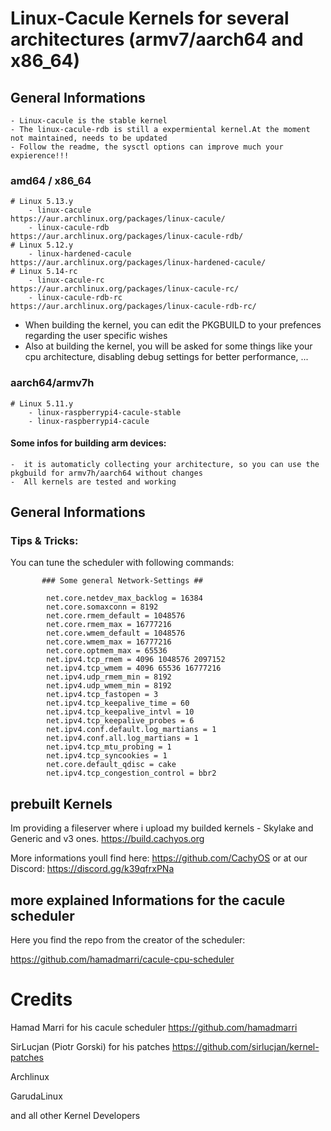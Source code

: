 # Linux-Cacule Kernels for several architectures (armv7/aarch64 and x86_64)

## General Informations

    - Linux-cacule is the stable kernel
    - The linux-cacule-rdb is still a expermiental kernel.At the moment not maintained, needs to be updated
    - Follow the readme, the sysctl options can improve much your expierence!!!

### amd64 /  x86_64

    # Linux 5.13.y
        - linux-cacule                         https://aur.archlinux.org/packages/linux-cacule/
        - linux-cacule-rdb                     https://aur.archlinux.org/packages/linux-cacule-rdb/
    # Linux 5.12.y
        - linux-hardened-cacule                https://aur.archlinux.org/packages/linux-hardened-cacule/
    # Linux 5.14-rc
        - linux-cacule-rc                      https://aur.archlinux.org/packages/linux-cacule-rc/
        - linux-cacule-rdb-rc                  https://aur.archlinux.org/packages/linux-cacule-rdb-rc/


- When building the kernel, you can edit the PKGBUILD to your prefences regarding the user specific wishes
- Also at building the kernel, you will be asked for some things like your cpu architecture, disabling debug settings for better performance, ...

### aarch64/armv7h

    # Linux 5.11.y
        - linux-raspberrypi4-cacule-stable      
        - linux-raspberrypi4-cacule             


#### Some infos for building  arm devices:
    -  it is automaticly collecting your architecture, so you can use the pkgbuild for armv7h/aarch64 without changes
    -  All kernels are tested and working


## General Informations

### Tips & Tricks:

You can tune the scheduler with following commands:

           ### Some general Network-Settings ##

            net.core.netdev_max_backlog = 16384
            net.core.somaxconn = 8192
            net.core.rmem_default = 1048576
            net.core.rmem_max = 16777216
            net.core.wmem_default = 1048576
            net.core.wmem_max = 16777216
            net.core.optmem_max = 65536
            net.ipv4.tcp_rmem = 4096 1048576 2097152
            net.ipv4.tcp_wmem = 4096 65536 16777216
            net.ipv4.udp_rmem_min = 8192
            net.ipv4.udp_wmem_min = 8192
            net.ipv4.tcp_fastopen = 3
            net.ipv4.tcp_keepalive_time = 60
            net.ipv4.tcp_keepalive_intvl = 10
            net.ipv4.tcp_keepalive_probes = 6
            net.ipv4.conf.default.log_martians = 1
            net.ipv4.conf.all.log_martians = 1
            net.ipv4.tcp_mtu_probing = 1
            net.ipv4.tcp_syncookies = 1
            net.core.default_qdisc = cake
            net.ipv4.tcp_congestion_control = bbr2


## prebuilt Kernels

Im providing a fileserver where i upload my builded kernels - Skylake and Generic and v3 ones.
https://build.cachyos.org

More informations youll find here:
https://github.com/CachyOS
or
at our Discord:
https://discord.gg/k39qfrxPNa

##  more explained Informations for the cacule scheduler

Here you find the repo from the creator of the scheduler:

https://github.com/hamadmarri/cacule-cpu-scheduler



# Credits

Hamad Marri for his cacule scheduler https://github.com/hamadmarri

SirLucjan (Piotr Gorski) for his patches https://github.com/sirlucjan/kernel-patches

Archlinux

GarudaLinux

and all other Kernel Developers
